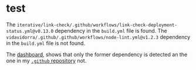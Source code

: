 # test

The `iterative/link-check/.github/workflows/link-check-deployment-status.yml@v0.13.0` dependency in the `build.yml` file is found.
The `vidavidorra/.github/.github/workflows/node-lint.yml@v1.2.3` dependency in the `build.yml` file is not found.

The [dashboard](https://github.com/vidavidorra/test/issues/1), shows that only the former dependency is detected an the one in my [`.github` repository](https://github.com/vidavidorra/.github/blob/v1.2.3/.github/workflows/node-lint.yml) not.
